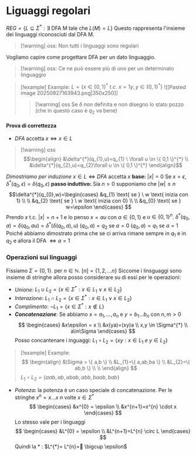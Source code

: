 # Liguaggi regolari
$REG = \{ L \subseteq \Sigma^{*} :\exists \text{ DFA M tale che } L(M)=L\}$
Questo rappresenta l'insieme dei linguaggi riconosciuti dal DFA M.

>[!warning] oss: 
>Non tutti i linguaggi sono regolari

Vogliamo capire come progettare DFA per un dato linguaggio.

>[!warning] oss:
> Ce ne può essere più di uno per un determinato linguaggio

>[!example] Example:
>$L=\{ x \in \{ 0,1 \}^{*} \ t.c. \ x = 1y, y \in \{ 0,1 \}^{*}  \}$
>![[Pasted image 20250927163943.png|350x250]]
>>[!warning] oss
>>Se $\delta$ non definita e non disegno lo stato pozzo (che in questo caso è $q_{2}$ va bene)

#### Prova di correttezza
- $DFA$ accetta $x \iff x \in L$
>[!warning] oss
>$$\begin{align}
>&\delta^{*}(q_{1},u)=q_{1} \ \forall u \in \{ 0,1 \}^{*}  \\
>&\delta^{*}(q_{2},u)=q_{2}\forall u \in \{ 0,1 \}^{*}  
>\end{align}$$

*Dimostriamo per induzione* 
$x \in L \iff DFA \text{ accetta} \ x$
**base:** $|x| = 0$ Se $x=\epsilon$, $\delta^{*}(q_{0},\epsilon)=\delta(q_{0},\epsilon)$
**passo induttivo:** Sia $n> 0$ supponiamo che $|w| \leq n$
$$\delta^{*}(q_{0},w)=\begin{cases}
&q_{1} \text{ se } \ w \text{ inizia con 1} \\ \\
&q_{2} \text{ se } \ w \text{ inizia con 0} \\ \\  
&q_{0} \text{ se } w=\epsilon
\end{cases}
$$
Prendo $x$ t.c. $|x|=n+1$ e lo penso $x=au$ con $a \in \{ 0,1 \}$ e $u \in \{ 0,1 \}^{n}$.
$\delta^{*}(q_{0},a)=\delta(q_{0},au)=\delta^{*}(\delta(q_{0},a),u)$ 
$(q_{0},a)=q_{2} \text{ se } a=0$ 
$(q_{0},a)=q_{1} \text{ se } a=1$ 
Poiché abbiamo dimostrato prima che se ci arriva rimane sempre in $q_{1}$ e in $q_{2}$ e allora il DFA $\iff a=1$

### Operazioni sui linguaggi
Fissiamo $\Sigma=\{ 0,1 \}$. per $n \in \mathbb{N}$. $[n]=\{ 1,2,\dots n \}$
Siccome i linsguaggi sono insieme di stringhe allora posso considerare su di essi per le operazioni:
- *Unione*: $L_{1}\cup L_{2}=\{x \in \Sigma^{*}:x \in L_{1} \vee x \in L_{2} \}$
- *Interazione*:  $L_{1}\cap L_{2}=\{x \in \Sigma^{*}:x \in L_{1} \vee x \in L_{2} \}$
- *Complimento*: $\neg L_{1}=\{ x \in \Sigma^{*}:x \not\in L \}$
- ***Concatenazione***: Se abbiamo $x=a_{1},\dots,a_{n}$ e $y=b_{1}\dots b_{n}$ con $n,m>0$ $$
\begin{cases}
&x\epsilon = x \\
&x(ya)=(xy)a \\ x,y \in \Sigma^{*} \\
a\in\Sigma
\end{cases}
$$
Posso concantenare i inguaggi:
$L_{1} \circ L_{2}=\{ xy:x \in L_{1} \ e \ y\in L_{2} \}$
>[!example] Example:
>$$
>\begin{align}
>&\Sigma = \{ a,b \} \\
>&L_{1}=\{ a,ab,ba \} \\
>&L_{2}=\{ ab,b \} \\ \\
>\end{align}
>$$
>$L_{1} \circ L_{2}= \{ aab,ab,abab,abb,baab,bab \}$

- *Potenza*: la potenza è un caso speciale di concatenazione.
Per le stringhe $x^{n}=x\dots x \ n\text{ volte } x \in \Sigma^{*}$
$$
\begin{cases}
&x^{0} = \epsilon \\
&x^{n+1}=x^{n} \cdot x
\end{cases}
$$
Lo stesso vale per i linguaggi
$$
\begin{cases}
&L^{0} = \epsilon \\
&L^{n+1}=L^{n} \circ L
\end{cases}
$$
Quindi la $*$ :
$L^{*}=  L^{n}= \bigcup \epsilon$

 

